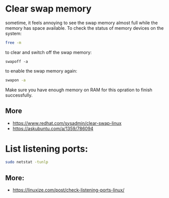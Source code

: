 # Clear swap memory

sometime, it feels annoying to see the swap memory almost full while the memory has space available. To check the status of memory devices on the system:
```bash
free -m
```
to clear and switch off the swap memory:

```bashs
swapoff -a
```

to enable the swap memory again:

```bash
swapon -a
```

Make sure you have enough memory on RAM for this opration to finish successfully.

## More
- https://www.redhat.com/sysadmin/clear-swap-linux
- https://askubuntu.com/a/1359/786094


# List listening ports:
```bash
sudo netstat -tunlp
```

## More:
- https://linuxize.com/post/check-listening-ports-linux/

